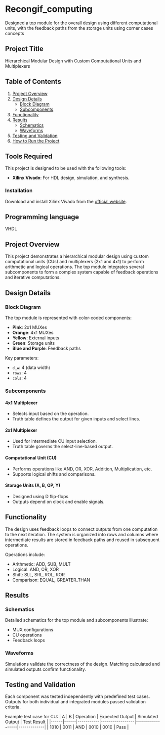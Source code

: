 # Recongif_computing
Designed a top module for the overall design using different computational units, with the feedback paths from the storage units using corner cases concepts

## Project Title
Hierarchical Modular Design with Custom Computational Units and Multiplexers

## Table of Contents
1. [Project Overview](#project-overview)
2. [Design Details](#design-details)
   - [Block Diagram](#block-diagram)
   - [Subcomponents](#subcomponents)
3. [Functionality](#functionality)
4. [Results](#results)
   - [Schematics](#schematics)
   - [Waveforms](#waveforms)
5. [Testing and Validation](#testing-and-validation)
6. [How to Run the Project](#how-to-run-the-project)

## Tools Required
This project is designed to be used with the following tools:
- **Xilinx Vivado**: For HDL design, simulation, and synthesis.

### Installation
Download and install Xilinx Vivado from the [official website](https://www.xilinx.com/products/design-tools/vivado.html).

## Programming language 
VHDL

## Project Overview
This project demonstrates a hierarchical modular design using custom computational units (CUs) and multiplexers (2x1 and 4x1) to perform arithmetic and logical operations. The top module integrates several subcomponents to form a complex system capable of feedback operations and iterative computations.

## Design Details

### Block Diagram
The top module is represented with color-coded components:
- **Pink**: 2x1 MUXes
- **Orange**: 4x1 MUXes
- **Yellow**: External inputs
- **Green**: Storage units
- **Blue and Purple**: Feedback paths

Key parameters:
- `d_w`: 4 (data width)
- `rows`: 4
- `cols`: 4

### Subcomponents
#### 4x1 Multiplexer
- Selects input based on the operation.
- Truth table defines the output for given inputs and select lines.

#### 2x1 Multiplexer
- Used for intermediate CU input selection.
- Truth table governs the select-line-based output.

#### Computational Unit (CU)
- Performs operations like AND, OR, XOR, Addition, Multiplication, etc.
- Supports logical shifts and comparisons.

#### Storage Units (A, B, OP, Y)
- Designed using D flip-flops.
- Outputs depend on clock and enable signals.

## Functionality
The design uses feedback loops to connect outputs from one computation to the next iteration. The system is organized into rows and columns where intermediate results are stored in feedback paths and reused in subsequent operations.

Operations include:
- Arithmetic: ADD, SUB, MULT
- Logical: AND, OR, XOR
- Shift: SLL, SRL, ROL, ROR
- Comparison: EQUAL, GREATER_THAN

## Results

### Schematics
Detailed schematics for the top module and subcomponents illustrate:
- MUX configurations
- CU operations
- Feedback loops

### Waveforms
Simulations validate the correctness of the design. Matching calculated and simulated outputs confirm functionality.

## Testing and Validation
Each component was tested independently with predefined test cases. Outputs for both individual and integrated modules passed validation criteria.

Example test case for CU:
| A    | B    | Operation | Expected Output | Simulated Output | Test Result |
|------|------|-----------|-----------------|------------------|-------------|
| 1010 | 0011 | AND       | 0010            | 0010             | Pass        |

